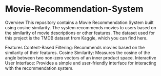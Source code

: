 # Movie-Recommendation-System
Overview
This repository contains a Movie Recommendation System built using cosine similarity. The system recommends movies to users based on the similarity of movie descriptions or other features. The dataset used for this project is the TMDB dataset from Kaggle, which you can find here.

Features
Content-Based Filtering: Recommends movies based on the similarity of their features.
Cosine Similarity: Measures the cosine of the angle between two non-zero vectors of an inner product space.
Interactive User Interface: Provides a simple and user-friendly interface for interacting with the recommendation system.
